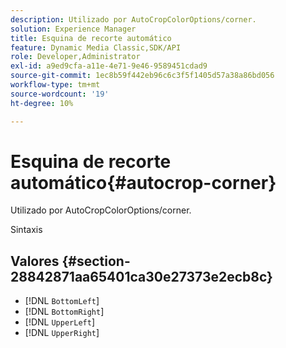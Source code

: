 ```yaml
---
description: Utilizado por AutoCropColorOptions/corner.
solution: Experience Manager
title: Esquina de recorte automático
feature: Dynamic Media Classic,SDK/API
role: Developer,Administrator
exl-id: a9ed9cfa-a11e-4e71-9e46-9589451cdad9
source-git-commit: 1ec8b59f442eb96c6c3f5f1405d57a38a86bd056
workflow-type: tm+mt
source-wordcount: '19'
ht-degree: 10%

---
```


# Esquina de recorte automático{#autocrop-corner}

Utilizado por AutoCropColorOptions/corner.

Sintaxis

## Valores {#section-28842871aa65401ca30e27373e2ecb8c}

* [!DNL `BottomLeft`]
* [!DNL `BottomRight`]
* [!DNL `UpperLeft`]
* [!DNL `UpperRight`]
